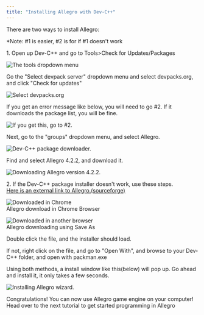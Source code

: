 ```yaml
---
title: "Installing Allegro with Dev-C++"
---
```


There are two ways to install Allegro:

\*Note: #1 is easier, #2 is for if #1 doesn't work

1\. Open up Dev-C++ and go to Tools>Check for Updates/Packages

![The tools dropdown menu](/images/allegro/tools.png)

Go the "Select devpack server" dropdown menu and select devpacks.org, and click "Check for updates"

![Select devpacks.org](/images/allegro/devpacks.org.png)

If you get an error message like below, you will need to go #2. If it downloads the package list, you will be fine.

![If you get this, go to #2.](/images/allegro/error.png)

Next, go to the "groups" dropdown menu, and select Allegro.

![Dev-C++ package downloader.](/images/allegro/allegrochoice.png)

Find and select Allegro 4.2.2, and download it.

![Downloading Allegro version 4.2.2.](/images/allegro/allegrodownload.png)

2\. If the Dev-C++ package installer doesn't work, use these steps.  
[Here is an external link to Allegro.(sourceforge)](http://sourceforge.net/projects/alleg/files/allegro-bin/4.2.1/allegro-4.2.1-1mol.DevPak/download?use_mirror=hivelocity)

![Downloaded in Chrome](/images/allegro/downloaded.png)  
Allegro download in Chrome Browser

![Downloaded in another browser](/images/allegro/saveas.png)  
Allegro downloading using Save As

Double click the file, and the installer should load.

If not, right click on the file, and go to "Open With", and browse to your Dev-C++ folder, and open with packman.exe

Using both methods, a install window like this(below) will pop up. Go ahead and install it, it only takes a few seconds.

![Installing Allegro wizard.](/images/allegro/installwizard1.png)

Congratulations! You can now use Allegro game engine on your computer! Head over to the next tutorial to get started programming in Allegro
